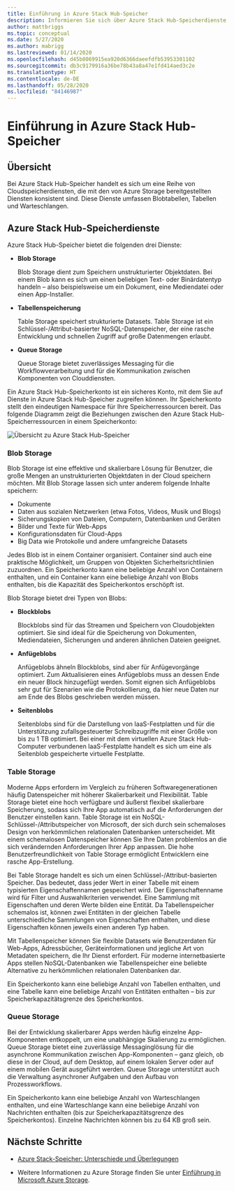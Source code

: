 ```yaml
---
title: Einführung in Azure Stack Hub-Speicher
description: Informieren Sie sich über Azure Stack Hub-Speicherdienste.
author: mattbriggs
ms.topic: conceptual
ms.date: 5/27/2020
ms.author: mabrigg
ms.lastreviewed: 01/14/2020
ms.openlocfilehash: d45b8069915ea920d6366daeefdfb53953301102
ms.sourcegitcommit: db3c9179916a36be78b43a8a47e1fd414aed3c2e
ms.translationtype: HT
ms.contentlocale: de-DE
ms.lasthandoff: 05/28/2020
ms.locfileid: "84146987"
---
```

# <a name="introduction-to-azure-stack-hub-storage"></a>Einführung in Azure Stack Hub-Speicher

## <a name="overview"></a>Übersicht

Bei Azure Stack Hub-Speicher handelt es sich um eine Reihe von Cloudspeicherdiensten, die mit den von Azure Storage bereitgestellten Diensten konsistent sind. Diese Dienste umfassen Blobtabellen, Tabellen und Warteschlangen.

## <a name="azure-stack-hub-storage-services"></a>Azure Stack Hub-Speicherdienste

Azure Stack Hub-Speicher bietet die folgenden drei Dienste:

- **Blob Storage**

    Blob Storage dient zum Speichern unstrukturierter Objektdaten. Bei einem Blob kann es sich um einen beliebigen Text- oder Binärdatentyp handeln – also beispielsweise um ein Dokument, eine Mediendatei oder einen App-Installer.

- **Tabellenspeicherung**

    Table Storage speichert strukturierte Datasets. Table Storage ist ein Schlüssel-/Attribut-basierter NoSQL-Datenspeicher, der eine rasche Entwicklung und schnellen Zugriff auf große Datenmengen erlaubt.

- **Queue Storage**

    Queue Storage bietet zuverlässiges Messaging für die Workflowverarbeitung und für die Kommunikation zwischen Komponenten von Clouddiensten.

Ein Azure Stack Hub-Speicherkonto ist ein sicheres Konto, mit dem Sie auf Dienste in Azure Stack Hub-Speicher zugreifen können. Ihr Speicherkonto stellt den eindeutigen Namespace für Ihre Speicherressourcen bereit. Das folgende Diagramm zeigt die Beziehungen zwischen den Azure Stack Hub-Speicherressourcen in einem Speicherkonto:

![Übersicht zu Azure Stack Hub-Speicher](media/azure-stack-storage-overview/azurestackstorageoverview.svg)

### <a name="blob-storage"></a>Blob Storage

Blob Storage ist eine effektive und skalierbare Lösung für Benutzer, die große Mengen an unstrukturierten Objektdaten in der Cloud speichern möchten. Mit Blob Storage lassen sich unter anderem folgende Inhalte speichern:

- Dokumente
- Daten aus sozialen Netzwerken (etwa Fotos, Videos, Musik und Blogs)
- Sicherungskopien von Dateien, Computern, Datenbanken und Geräten
- Bilder und Texte für Web-Apps
- Konfigurationsdaten für Cloud-Apps
- Big Data wie Protokolle und andere umfangreiche Datasets

Jedes Blob ist in einem Container organisiert. Container sind auch eine praktische Möglichkeit, um Gruppen von Objekten Sicherheitsrichtlinien zuzuordnen. Ein Speicherkonto kann eine beliebige Anzahl von Containern enthalten, und ein Container kann eine beliebige Anzahl von Blobs enthalten, bis die Kapazität des Speicherkontos erschöpft ist.

Blob Storage bietet drei Typen von Blobs:

- **Blockblobs**

    Blockblobs sind für das Streamen und Speichern von Cloudobjekten optimiert. Sie sind ideal für die Speicherung von Dokumenten, Mediendateien, Sicherungen und anderen ähnlichen Dateien geeignet.

- **Anfügeblobs**

    Anfügeblobs ähneln Blockblobs, sind aber für Anfügevorgänge optimiert. Zum Aktualisieren eines Anfügeblobs muss an dessen Ende ein neuer Block hinzugefügt werden. Somit eignen sich Anfügeblobs sehr gut für Szenarien wie die Protokollierung, da hier neue Daten nur am Ende des Blobs geschrieben werden müssen.

- **Seitenblobs**

    Seitenblobs sind für die Darstellung von IaaS-Festplatten und für die Unterstützung zufallsgesteuerter Schreibzugriffe mit einer Größe von bis zu 1 TB optimiert. Bei einer mit dem virtuellen Azure Stack Hub-Computer verbundenen IaaS-Festplatte handelt es sich um eine als Seitenblob gespeicherte virtuelle Festplatte.

### <a name="table-storage"></a>Table Storage

Moderne Apps erfordern im Vergleich zu früheren Softwaregenerationen häufig Datenspeicher mit höherer Skalierbarkeit und Flexibilität. Table Storage bietet eine hoch verfügbare und äußerst flexibel skalierbare Speicherung, sodass sich Ihre App automatisch auf die Anforderungen der Benutzer einstellen kann. Table Storage ist ein NoSQL-Schlüssel-/Attributspeicher von Microsoft, der sich durch sein schemaloses Design von herkömmlichen relationalen Datenbanken unterscheidet. Mit einem schemalosen Datenspeicher können Sie Ihre Daten problemlos an die sich verändernden Anforderungen Ihrer App anpassen. Die hohe Benutzerfreundlichkeit von Table Storage ermöglicht Entwicklern eine rasche App-Erstellung.

Bei Table Storage handelt es sich um einen Schlüssel-/Attribut-basierten Speicher. Das bedeutet, dass jeder Wert in einer Tabelle mit einem typisierten Eigenschaftennamen gespeichert wird. Der Eigenschaftenname wird für Filter und Auswahlkriterien verwendet. Eine Sammlung mit Eigenschaften und deren Werte bilden eine Entität. Da Tabellenspeicher schemalos ist, können zwei Entitäten in der gleichen Tabelle unterschiedliche Sammlungen von Eigenschaften enthalten, und diese Eigenschaften können jeweils einen anderen Typ haben.

Mit Tabellenspeicher können Sie flexible Datasets wie Benutzerdaten für Web-Apps, Adressbücher, Geräteinformationen und jegliche Art von Metadaten speichern, die Ihr Dienst erfordert. Für moderne internetbasierte Apps stellen NoSQL-Datenbanken wie Tabellenspeicher eine beliebte Alternative zu herkömmlichen relationalen Datenbanken dar.

Ein Speicherkonto kann eine beliebige Anzahl von Tabellen enthalten, und eine Tabelle kann eine beliebige Anzahl von Entitäten enthalten – bis zur Speicherkapazitätsgrenze des Speicherkontos.

### <a name="queue-storage"></a>Queue Storage

Bei der Entwicklung skalierbarer Apps werden häufig einzelne App-Komponenten entkoppelt, um eine unabhängige Skalierung zu ermöglichen. Queue Storage bietet eine zuverlässige Messaginglösung für die asynchrone Kommunikation zwischen App-Komponenten – ganz gleich, ob diese in der Cloud, auf dem Desktop, auf einem lokalen Server oder auf einem mobilen Gerät ausgeführt werden. Queue Storage unterstützt auch die Verwaltung asynchroner Aufgaben und den Aufbau von Prozessworkflows.

Ein Speicherkonto kann eine beliebige Anzahl von Warteschlangen enthalten, und eine Warteschlange kann eine beliebige Anzahl von Nachrichten enthalten (bis zur Speicherkapazitätsgrenze des Speicherkontos). Einzelne Nachrichten können bis zu 64 KB groß sein.

## <a name="next-steps"></a>Nächste Schritte

- [Azure Stack-Speicher: Unterschiede und Überlegungen](azure-stack-acs-differences.md)

- Weitere Informationen zu Azure Storage finden Sie unter [Einführung in Microsoft Azure Storage](/azure/storage/common/storage-introduction).
